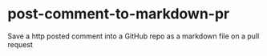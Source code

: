 # post-comment-to-markdown-pr
Save a http posted comment into a GitHub repo as a markdown file on a pull request
